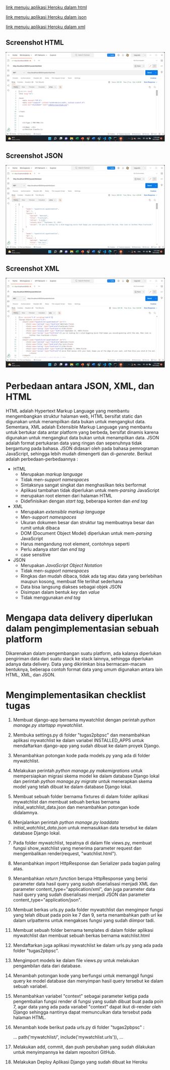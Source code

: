 [link menuju aplikasi Heroku dalam html](https://tugas2pbpsc.herokuapp.com/mywatchlist/html/) 

[link menuju aplikasi Heroku dalam json](https://tugas2pbpsc.herokuapp.com/mywatchlist/json/ )

[link menuju aplikasi Heroku dalam xml](https://tugas2pbpsc.herokuapp.com/mywatchlist/xml/)

## Screenshot HTML
![screenshot html](https://github.com/stellinec/Tugas2/blob/main/assets/html.jpeg)

## Screenshot JSON
![screenshot json](https://github.com/stellinec/Tugas2/blob/main/assets/json.jpeg)

## Screenshot XML
![screenshot xml](https://github.com/stellinec/Tugas2/blob/main/assets/xml.jpeg)

# Perbedaan antara JSON, XML, dan HTML

HTML adalah Hypertext Markup Language yang membantu mengembangkan struktur halaman web, HTML bersifat static dan digunakan untuk menampilkan data bukan untuk mengangkut data. Sementara, XML adalah Extensible Markup Language yang membantu untuk bertukar data antar platform yang berbeda, bersifat dinamis karena digunakan untuk mengangkut data bukan untuk menampilkan data. JSON adalah format pertukaran data yang ringan dan sepenuhnya tidak bergantung pada bahasa. JSON didasari oleh pada bahasa pemrograman JavaScript, sehingga lebih mudah dimengerti dan di-*generate*.
Berikut adalah perbedaan-perbedaannya :
- HTML
    - Merupakan *markup language*
    - Tidak men-*support namespaces*
    - Sintaksnya sangat singkat dan menghasilkan teks berformat
    - Aplikasi tambahan tidak diperlukan untuk mem-*parsing* JavaScript
    - <html> merupakan root elemen dari halaman HTML
    - Didefinisikan dengan *start tag*, beberapa konten dan *end tag*
- XML
    - Merupakan *extensible markup language*
    - Men-*support namespaces*
    - Ukuran dokumen besar dan struktur tag membuatnya besar dan rumit untuk dibaca
    - DOM (Document Object Model) diperlukan untuk mem-*parsing* JavaScript
    - Harus mengandung root element, contohnya seperti <note>
    - Perlu adanya *start* dan *end tag*
    - case sensitive
- JSON
    - Merupakan *JavaScript Object Notation*
    - Tidak men-*support namespaces*
    - Ringkas dan mudah dibaca, tidak ada tag atau data yang berlebihan maupun kosong, membuat file terlihat sederhana
    - Data bisa langsung diakses sebagai objek JSON
    - Disimpan dalam bentuk *key* dan *value*
    - Tidak menggunakan *end tag*

# Mengapa data delivery diperlukan dalam pengimplementasian sebuah platform
Dikarenakan dalam pengembangan suatu platform, ada kalanya diperlukan pengiriman data dari suatu stack ke stack lainnya, sehingga diperlukan adanya data delivery. Data yang dikirimkan bisa bermacam-macam bentuknya, beberapa contoh format data yang umum digunakan antara lain HTML, XML, dan JSON. 



# Mengimplementasikan checklist tugas

1. Membuat django-app bernama mywatchlist dengan perintah *python manage.py startapp mywatchlist*.
2. Membuka settings.py di folder "tugas2pbpsc" dan menambahkan aplikasi mywatchlist ke dalam variabel INSTALLED_APPS untuk mendaftarkan django-app yang sudah dibuat ke dalam proyek Django.
3. Menambahkan potongan kode pada models.py yang ada di folder mywatchlist.
4. Melakukan perintah *python manage.py makemigrations* untuk mempersiapkan migrasi skema model ke dalam database Django lokal dan perintah *python manage.py migrate* untuk menerapkan skema model yang telah dibuat ke dalam database Django lokal.
5. Membuat sebuah folder bernama fixtures di dalam folder aplikasi mywatchlist dan membuat sebuah berkas bernama initial_watchlist_data.json dan menambahkan potongan kode didalamnya.
6. Menjalankan perintah *python manage.py loaddata initial_watchlist_data.json* untuk memasukkan data tersebut ke dalam database Django lokal.
7. Pada folder mywatchlist, tepatnya di dalam file views.py, membuat fungsi show_watchlist yang menerima parameter request dan mengembalikan render(request, "watchlist.html").
8. Menambahkan import HttpResponse dan Serializer pada bagian paling atas.
9. Menambahkan *return function* berupa HttpResponse yang berisi parameter data hasil query yang sudah diserialisasi menjadi XML dan parameter content_type="application/xml", dan juga parameter data hasil query yang sudah diserialisasi menjadi JSON dan parameter content_type="application/json".
10. Membuat berkas urls.py pada folder mywatchlist dan mengimpor fungsi yang telah dibuat pada poin ke 7 dan 9, serta menambahkan path url ke dalam urlpatterns untuk mengakses fungsi yang sudah diimpor tadi.
11. Membuat sebuah folder bernama templates di dalam folder aplikasi mywatchlist dan membuat sebuah berkas bernama watchlist.html
12. Mendaftarkan juga aplikasi mywatchlist ke dalam urls.py yang ada pada folder "tugas2pbpsc".
13. Mengimport models ke dalam file views.py untuk melakukan pengambilan data dari database.
14. Menambah potongan kode yang berfungsi untuk memanggil fungsi query ke model database dan menyimpan hasil query tersebut ke dalam sebuah variabel.
15. Menambahkan variabel "context" sebagai parameter ketiga pada pengembalian fungsi render di fungsi yang sudah dibuat buat pada poin 7, agar data yang ada pada variabel "context" dapat ikut di-render oleh Django sehingga nantinya dapat memunculkan data tersebut pada halaman HTML.
16. Menambah kode berikut pada urls.py di folder "tugas2pbpsc" :

    ...
    path('mywatchlist/', include('mywatchlist.urls')),
    ...

17. Melakukan add, commit, dan push perubahan yang sudah dilakukan untuk menyimpannya ke dalam repositori GitHub.
18. Melakukan Deploy Aplikasi Django yang sudah dibuat ke Heroku
